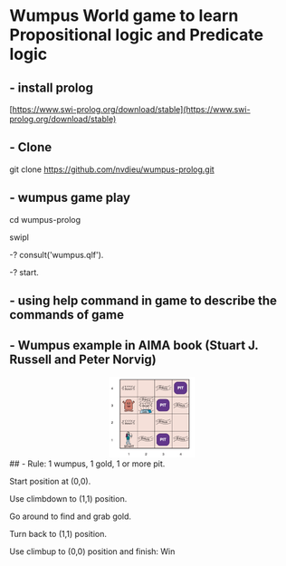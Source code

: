# Wumpus World game to learn Propositional logic and Predicate logic

## - install prolog
[https://www.swi-prolog.org/download/stable](https://www.swi-prolog.org/download/stable)
## - Clone
git clone https://github.com/nvdieu/wumpus-prolog.git
## - wumpus game play
cd wumpus-prolog

swipl

-? consult('wumpus.qlf').

-? start.

## - using help command in game to describe the commands of game
## - Wumpus example in AIMA book (Stuart J. Russell and Peter Norvig)
<div align="center">
<img src="wumpus.png" alt="Wumpus in AIMA book" width="30%" height="30%">
</div>
## - Rule:
1 wumpus, 1 gold, 1 or more pit.

Start position at (0,0).

Use climbdown to (1,1) position.

Go around to find and grab gold.

Turn back to (1,1) position.

Use climbup to (0,0) position and finish: Win
